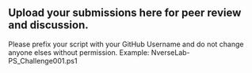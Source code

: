 ## Upload your submissions here for peer review and discussion.
Please prefix your script with your GitHub Username and do not change anyone elses without permission.
Example: NverseLab-PS_Challenge001.ps1